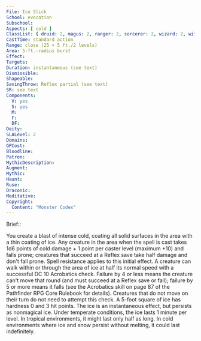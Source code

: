 ```yaml
---
File: Ice Slick
School: evocation
Subschool: 
Aspects: [ cold ]
ClassList: { druid: 2, magus: 2, ranger: 2, sorcerer: 2, wizard: 2, witch: 2 }
CastTime: standard action
Range: close (25 + 5 ft./2 levels)
Area: 5-ft.-radius burst
Effect: 
Targets: 
Duration: instantaneous (see text)
Dismissible: 
Shapeable: 
SavingThrow: Reflex partial (see text)
SR: see text
Components:
  V: yes
  S: yes
  M: 
  F: 
  DF: 
Deity: 
SLALevel: 2
Domains: 
GPCost: 
Bloodline: 
Patron: 
MythicDescription: 
Augment: 
Mythic: 
Haunt: 
Ruse: 
Draconic: 
Meditative: 
Copyright:
  Content: "Monster Codex"
---
```

Brief:: 

You create a blast of intense cold, coating all solid surfaces in the area with a thin coating of ice. Any creature in the area when the spell is cast takes 1d6 points of cold damage + 1 point per caster level (maximum +10) and falls prone; creatures that succeed at a Reflex save take half damage and don't fall prone. Spell resistance applies to this initial effect.  A creature can walk within or through the area of ice at half its normal speed with a successful DC 10 Acrobatics check. Failure by 4 or less means the creature can't move that round (and must succeed at a Reflex save or fall); failure by 5 or more means it falls (see the Acrobatics skill on page 87 of the Pathfinder RPG Core Rulebook for details). Creatures that do not move on their turn do not need to attempt this check.  A 5-foot square of ice has hardness 0 and 3 hit points. The ice is an instantaneous effect, but persists as nonmagical ice. Under temperate conditions, the ice lasts 1 minute per level. In tropical environments, it might last only half as long. In cold environments where ice and snow persist without melting, it could last indefinitely.
